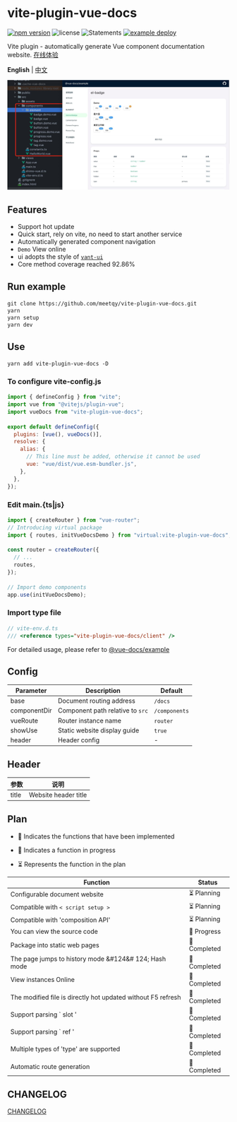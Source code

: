 # vite-plugin-vue-docs

[![npm version](https://img.shields.io/npm/v/vite-plugin-vue-docs)](https://www.npmjs.com/package/vite-plugin-vue-docs)
![license](https://img.shields.io/npm/l/vite-plugin-vue-docs)
![Statements](https://img.shields.io/badge/statements-79.66%25-red.svg)
[![example deploy](https://github.com/meetqy/vite-plugin-vue-docs/actions/workflows/deploy.yml/badge.svg)](https://meetqy.github.io/vite-plugin-vue-docs/#/docs)

Vite plugin - automatically generate Vue component documentation website. <a href='https://meetqy.github.io/vite-plugin-vue-docs/#/docs' traget='_blank'>在线体验</a>

**English** | [中文](./README.md)

![preview](./preview.jpg)

## Features

- Support hot update
- Quick start, rely on vite, no need to start another service
- Automatically generated component navigation
- `Demo` View online
- ui adopts the style of <a href='https://youzan.github.io/vant-weapp/#/home'>`vant-ui`</a>
- Core method coverage reached 92.86%

## Run example

```shell
git clone https://github.com/meetqy/vite-plugin-vue-docs.git
yarn
yarn setup
yarn dev
```

## Use

```shell
yarn add vite-plugin-vue-docs -D
```

### To configure **vite-config.js**

```js
import { defineConfig } from "vite";
import vue from "@vitejs/plugin-vue";
import vueDocs from "vite-plugin-vue-docs";

export default defineConfig({
  plugins: [vue(), vueDocs()],
  resolve: {
    alias: {
      // This line must be added, otherwise it cannot be used
      vue: "vue/dist/vue.esm-bundler.js",
    },
  },
});
```

### Edit **main.{ts|js}**

```js
import { createRouter } from "vue-router";
// Introducing virtual package
import { routes, initVueDocsDemo } from "virtual:vite-plugin-vue-docs";

const router = createRouter({
  // ...
  routes,
});

// Import demo components
app.use(initVueDocsDemo);
```

### Import type file

```js
// vite-env.d.ts
/// <reference types="vite-plugin-vue-docs/client" />
```

For detailed usage, please refer to [@vue-docs/example](./packages/example/README.md)

## Config

| Parameter    | Description                      | Default       |
| ------------ | -------------------------------- | ------------- |
| base         | Document routing address         | `/docs`       |
| componentDir | Component path relative to `src` | `/components` |
| vueRoute     | Router instance name             | `router`      |
| showUse      | Static website display guide     | `true`        |
| header       | Header config                    | -             |

## Header

| 参数  | 说明                 |
| ----- | -------------------- |
| title | Website header title |

## Plan

- 🚀 Indicates the functions that have been implemented

- 👷 Indicates a function in progress

- ⏳ Represents the function in the plan

| Function                                                     | Status       |
| ------------------------------------------------------------ | ------------ |
| Configurable document website                                | ⏳ Planning  |
| Compatible with `< script setup >`                           | ⏳ Planning  |
| Compatible with 'composition API'                            | ⏳ Planning  |
| You can view the source code                                 | 👷 Progress  |
| Package into static web pages                                | 🚀 Completed |
| The page jumps to history mode &#124&# 124; Hash mode        | 🚀 Completed |
| View instances Online                                        | 🚀 Completed |
| The modified file is directly hot updated without F5 refresh | 🚀 Completed |
| Support parsing ` slot '                                     | 🚀 Completed |
| Support parsing ` ref '                                      | 🚀 Completed |
| Multiple types of 'type' are supported                       | 🚀 Completed |
| Automatic route generation                                   | 🚀 Completed |

## CHANGELOG

<a href="https://meetqy.github.io/vite-plugin-vue-docs/#/docs/@vite-plugin-vue-docs/changelog" target="_blank">CHANGELOG</a>
